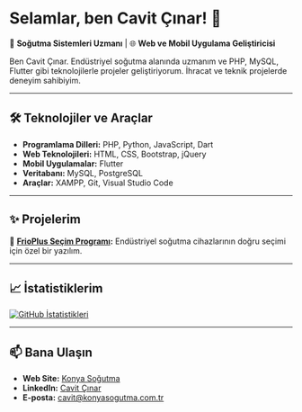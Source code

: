 # Selamlar, ben Cavit Çınar! 👋

🚀 **Soğutma Sistemleri Uzmanı** | 🌐 **Web ve Mobil Uygulama Geliştiricisi**

Ben Cavit Çınar. Endüstriyel soğutma alanında uzmanım ve PHP, MySQL, Flutter gibi teknolojilerle projeler geliştiriyorum. İhracat ve teknik projelerde deneyim sahibiyim.

---

## 🛠 Teknolojiler ve Araçlar
- **Programlama Dilleri:** PHP, Python, JavaScript, Dart
- **Web Teknolojileri:** HTML, CSS, Bootstrap, jQuery
- **Mobil Uygulamalar:** Flutter
- **Veritabanı:** MySQL, PostgreSQL
- **Araçlar:** XAMPP, Git, Visual Studio Code

---

## ✨ Projelerim
🔹 **[FrioPlus Seçim Programı](https://github.com/cavit42/Projelerim):**
Endüstriyel soğutma cihazlarının doğru seçimi için özel bir yazılım.

---

## 📈 İstatistiklerim
[![GitHub İstatistikleri](https://github-readme-stats.vercel.app/api?username=cavit42&show_icons=true&theme=dark)](https://github.com/cavit42)

---

## 📫 Bana Ulaşın
- **Web Site:** [Konya Soğutma](https://konyasogutma.com.tr/)
- **LinkedIn:** [Cavit Çınar](https://linkedin.com/in/cavit-çınar)
- **E-posta:** cavit@konyasogutma.com.tr
